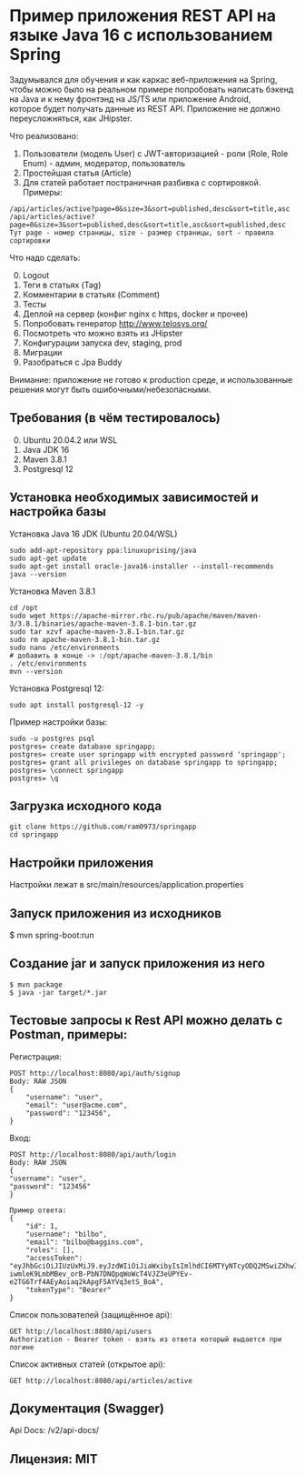 # Пример приложения REST API на языке Java 16 c использованием Spring

Задумывался для обучения и как каркас веб-приложения на Spring, чтобы можно было на 
реальном примере попробовать написать бэкенд на Java и к нему фронтэнд на JS/TS или приложение Android,    
которое будет получать данные из REST API. Приложение не должно переусложняться, как JHipster.

Что реализовано:
1. Пользователи (модель User) c JWT-авторизацией - роли (Role, Role Enum) - админ, модератор, пользователь
2. Простейшая статья (Article)
3. Для статей работает постраничная разбивка с сортировкой. Примеры:
```
/api/articles/active?page=0&size=3&sort=published,desc&sort=title,asc
/api/articles/active?page=0&size=3&sort=published,desc&sort=title,asc&sort=published,desc
Тут page - номер страницы, size - размер страницы, sort - правила сортировки
```

Что надо сделать:

0. Logout
1. Теги в статьях (Tag)
2. Комментарии в статьях (Comment)
3. Тесты
4. Деплой на сервер (конфиг nginx c https, docker и прочее)
5. Попробовать генератор http://www.telosys.org/
6. Посмотреть что можно взять из JHipster
7. Конфигурации запуска dev, staging, prod
8. Миграции
9. Разобраться с Jpa Buddy

Внимание: приложение не готово к production среде, и использованные решения могут быть ошибочными/небезопасными. 

## Требования (в чём тестировалось)
0. Ubuntu 20.04.2 или WSL
1. Java JDK 16
2. Maven 3.8.1 
3. Postgresql 12

## Установка необходимых зависимостей и настройка базы

Установка Java 16 JDK (Ubuntu 20.04/WSL)
```shell
sudo add-apt-repository ppa:linuxuprising/java
sudo apt-get update
sudo apt-get install oracle-java16-installer --install-recommends
java --version
```

Установка Maven 3.8.1
```shell
cd /opt
sudo wget https://apache-mirror.rbc.ru/pub/apache/maven/maven-3/3.8.1/binaries/apache-maven-3.8.1-bin.tar.gz
sudo tar xzvf apache-maven-3.8.1-bin.tar.gz
sudo rm apache-maven-3.8.1-bin.tar.gz
sudo nano /etc/environments
# добавить в конце -> :/opt/apache-maven-3.8.1/bin
. /etc/environments
mvn --version
```

Установка Postgresql 12:
```shell
sudo apt install postgresql-12 -y
```
Пример настройки базы:
```shell
sudo -u postgres psql
postgres= create database springapp;
postgres= create user springapp with encrypted password 'springapp';
postgres= grant all privileges on database springapp to springapp;
postgres= \connect springapp
postgres= \q
```

## Загрузка исходного кода
```shell
git clone https://github.com/ram0973/springapp
cd springapp
```
## Настройки приложения
Настройки лежат в src/main/resources/application.properties

## Запуск приложения из исходников
$ mvn spring-boot:run

## Создание jar и запуск приложения из него
```shell
$ mvn package
$ java -jar target/*.jar
```

## Тестовые запросы к Rest API можно делать с Postman, примеры:
Регистрация:
```
POST http://localhost:8080/api/auth/signup
Body: RAW JSON
{
    "username": "user",
    "email": "user@acme.com",
    "password": "123456",
}
```
Вход:
```
POST http://localhost:8080/api/auth/login
Body: RAW JSON
{
"username": "user",
"password": "123456"
}

Пример ответа:
{
    "id": 1,
    "username": "bilbo",
    "email": "bilbo@baggins.com",
    "roles": [],
    "accessToken": "eyJhbGciOiJIUzUxMiJ9.eyJzdWIiOiJiaWxibyIsImlhdCI6MTYyNTcyODQ2MSwiZXhwIjoxNjI1ODE0ODYxfQ.ck5K-iwmleK9LmbMBev_orB-PbN7DNQpqWoWcT4VJZ3eUPYEv-e2TG6Trf4AEyAoiaq2kApgF5AYVq3etS_BoA",
    "tokenType": "Bearer"
}
```
Список пользователей (защищённое api):
```
GET http://localhost:8080/api/users
Authorization - Bearer token - взять из ответа который выдается при логине
```
Список активных статей (открытое api):
```
GET http://localhost:8080/api/articles/active
```
## Документация (Swagger)

Api Docs: /v2/api-docs/

## Лицензия: MIT
